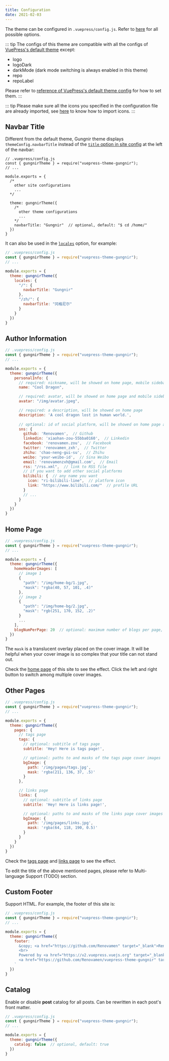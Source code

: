 ```yaml
---
title: Configuration
date: 2021-02-03
---
```


The theme can be configured in `.vuepress/config.js`. Refer to [here](https://github.com/Renovamen/vuepress-theme-gungnir/blob/main/packages/theme/src/shared/options.ts) for all possible options.

::: tip
The configs of this theme are compatible with all the configs of [VuePress's default theme](https://v2.vuepress.vuejs.org/reference/default-theme/config.html) except:

- logo
- logoDark
- darkMode (dark mode switching is always enabled in this theme)
- repo
- repoLabel

Please refer to [reference of VuePress's default theme config](https://v2.vuepress.vuejs.org/reference/default-theme/config.html) for how to set them.
:::

::: tip
Please make sure all the icons you specified in the configuration file are already imported, see [here](/docs/advanced/icons/) to know how to import icons.
:::


## Navbar Title

Different from the default theme, Gungnir theme displays `themeConfig.navbarTitle` instead of the [`title` option in site config](https://v2.vuepress.vuejs.org/reference/config.html#title) at the left of the navbar:


```js{14}
// .vuepress/config.js
const { gungnirTheme } = require("vuepress-theme-gungnir");
// ...

module.exports = {
  /*
    other site configurations
    ...
  */

  theme: gungnirTheme({
    /*
      other theme configurations
      ...
    */
    navbarTitle: "Gungnir"  // optional, default: "$ cd /home/"
  })
}
```

It can also be used in the [`locales`](https://v2.vuepress.vuejs.org/reference/default-theme/config.html#locales) option, for example:

```js
// .vuepress/config.js
const { gungnirTheme } = require("vuepress-theme-gungnir");
// ...

module.exports = {
  theme: gungnirTheme({
    locales: {
      "/": {
        navbarTitle: "Gungnir"
      },
      "/zh/": {
        navbarTitle: "冈格尼尔"
      }
    }
  })
}
```


## Author Information

```js
// .vuepress/config.js
const { gungnirTheme } = require("vuepress-theme-gungnir");
// ...

module.exports = {
  theme: gungnirTheme({
    personalInfo: {
      // required: nickname, will be showed on home page, mobile sidebar and author info of articles
      name: "Cool Dragon",

      // required: avatar, will be showed on home page and mobile sidebar
      avatar: "/img/avatar.jpeg",

      // required: a description, will be showed on home page
      description: 'A cool dragon lost in human world.',
      
      // optional: id of social platform, will be showed on home page and mobile sidebar
      sns: {
        github: 'Renovamen',  // Github
        linkedin: 'xiaohan-zou-55bba0160',  // Linkedin
        facebook: 'renovamen.zou',  // Facebook
        twitter: 'renovamen_zxh',  // Twitter
        zhihu: 'chao-neng-gui-su',  // Zhihu
        weibo: 'your-weibo-id',  // Sina Weibo
        email: 'renovamenzxh@gmail.com',  // Email
        rss: "/rss.xml",  // link to RSS file
        // if you want to add other social platforms
        bilibili: {  // any name you want
          icon: "ri-bilibili-line",  // platform icon
          link: "https://www.bilibili.com/"  // profile URL
        }
        // ...
      }
    }
  })
}
```

## Home Page

```js
// .vuepress/config.js
const { gungnirTheme } = require("vuepress-theme-gungnir");
// ...

module.exports = {
  theme: gungnirTheme({
    homeHeaderImages: [
      // image 1
      {
        "path": "/img/home-bg/1.jpg",
        "mask": "rgba(40, 57, 101, .4)"
      },
      // image 2
      {
        "path": "/img/home-bg/2.jpg",
        "mask": "rgb(251, 170, 152, .2)"
      }
      ...
    ],
    blogNumPerPage: 20  // optional: maximum number of blogs per page, default: 10
  })
}
```

The `mask` is a translucent overlay placed on the cover image. It will be helpful when your cover image is so complex that your title can not stand out.

Check the [home page](/) of this site to see the effect. Click the left and right button to switch among multiple cover images.


## Other Pages

```js
// .vuepress/config.js
const { gungnirTheme } = require("vuepress-theme-gungnir");
// ...

module.exports = {
  theme: gungnirTheme({
    pages: {
      // tags page
      tags: {
        // optional: subtitle of tags page
        subtitle: 'Hey! Here is tags page!',

        // optional: paths to and masks of the tags page cover images
        bgImage: {
          path: '/img/pages/tags.jpg',
          mask: 'rgba(211, 136, 37, .5)'
        }
      },

      // links page
      links: {
        // optional: subtitle of links page
        subtitle: 'Hey! Here is links page!',

        // optional: paths to and masks of the links page cover images
        bgImage: {
          path: '/img/pages/links.jpg',
          mask: 'rgba(64, 118, 190, 0.5)'
        }
      }
    }
  })
}
```

Check the [tags page](/tags/) and [links page](/links/) to see the effect.

To edit the title of the above mentioned pages, please refer to Multi-language Support (TODO) section.


## Custom Footer

Support HTML. For example, the footer of this site is:

```js
// .vuepress/config.js
const { gungnirTheme } = require("vuepress-theme-gungnir");
// ...

module.exports = {
  theme: gungnirTheme({
    footer: `
      &copy; <a href="https://github.com/Renovamen" target="_blank">Renovamen</a> 2018-2022
      <br>
      Powered by <a href="https://v2.vuepress.vuejs.org" target="_blank">VuePress</a> &
      <a href="https://github.com/Renovamen/vuepress-theme-gungnir" target="_blank">Gungnir</a>
    `
  })
}
```


## Catalog

Enable or disable **post** catalog for all posts. Can be rewritten in each post's front matter.

```js
// .vuepress/config.js
const { gungnirTheme } = require("vuepress-theme-gungnir");
// ...

module.exports = {
  theme: gungnirTheme({
    catalog: false  // optional, default: true
  })
}
```
